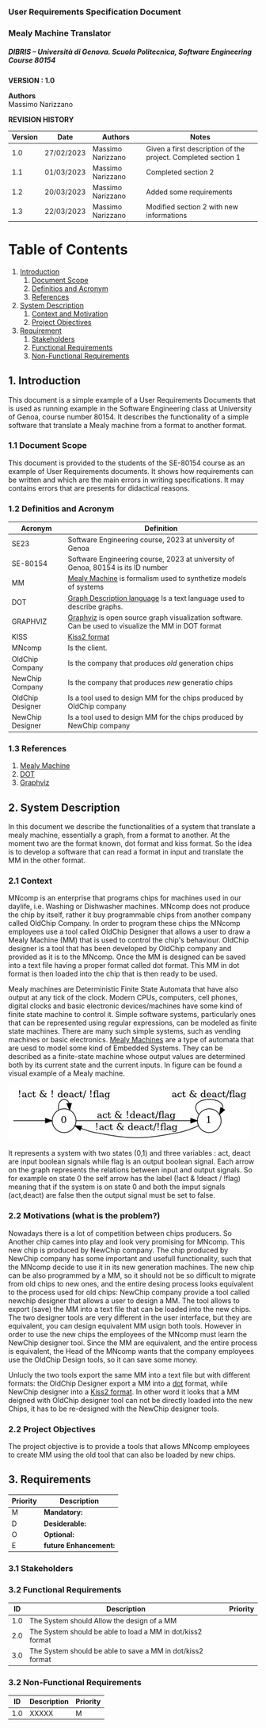 
### User Requirements Specification Document
### Mealy Machine Translator
##### DIBRIS – Università di Genova. Scuola Politecnica, Software Engineering Course 80154


**VERSION : 1.0**

**Authors**  
Massimo Narizzano

**REVISION HISTORY**

| Version    | Date        | Authors      | Notes        |
| ----------- | ----------- | ----------- | ----------- |
| 1.0 | 27/02/2023 | Massimo Narizzano| Given a first description of the project. Completed section 1|
| 1.1 | 01/03/2023 | Massimo Narizzano| Completed section 2|
| 1.2 | 20/03/2023 | Massimo Narizzano| Added some requirements|
| 1.3 | 22/03/2023 | Massimo Narizzano| Modified section 2 with new informations|




# Table of Contents

1. [Introduction](#p1)
	1. [Document Scope](#sp1.1)
	2. [Definitios and Acronym](#sp1.2) 
	3. [References](#sp1.3)
2. [System Description](#p2)
	1. [Context and Motivation](#sp2.1)
	2. [Project Objectives](#sp2.2)
3. [Requirement](#p3)
 	1. [Stakeholders](#sp3.1)
 	2. [Functional Requirements](#sp3.2)
 	3. [Non-Functional Requirements](#sp3.3)
  
  

<a name="p1"></a>

## 1. Introduction

<a name="sp1.1"></a>
This document is a simple example of a User Requirements Documents that is used as running example in the Software Engineering class at University of Genoa, course number 80154. It describes the functionality of a simple software that translate a Mealy machine from a format to another format.

### 1.1 Document Scope

<a name="sp1.2"></a>
This document is provided to the students of the SE-80154 course as an example of User Requirements documents. It shows how requirements can be written and which are the main errors in writing specifications. It may contains errors that are presents for didactical reasons. 

### 1.2 Definitios and Acronym


| Acronym				| Definition | 
| ------------------------------------- | ----------- | 
| SE23                                  | Software Engineering course, 2023 at university of Genoa|
| SE-80154                              | Software Engineering course, 2023 at university of Genoa, 80154 is its ID number|
| MM                                    | [Mealy Machine](https://en.wikipedia.org/wiki/Mealy_machine) is formalism used to synthetize models of systems|
| DOT                                   | [Graph Description language](https://en.wikipedia.org/wiki/DOT_%28graph_description_language%29) Is a text language used to describe graphs.|
| GRAPHVIZ                              | [Graphviz](https://www.graphviz.org/) is open source graph visualization software. Can be used to visualize the MM in DOT format|
| KISS                                  |[Kiss2 format](https://automata.cs.ru.nl/BenchmarkCircuits/Kiss) |
| MNcomp                                |Is the client. |
| OldChip Company                       |Is the company that produces *old* generation chips|
| NewChip Company                       |Is the company that produces  *new* generatio chips|
| OldChip Designer                      |Is a tool used to design MM for the chips produced by OldChip company|
| NewChip Designer                      |Is a tool used to design MM for the chips produced by NewChip company|



<a name="sp1.3"></a>

### 1.3 References 

<a name="p2"></a>

1. [Mealy Machine](https://en.wikipedia.org/wiki/Mealy_machine)
2. [DOT](https://en.wikipedia.org/wiki/DOT_%28graph_description_language%29)
3. [Graphviz](https://www.graphviz.org/) 


## 2. System Description

<a name="sp2.15"></a>

In this document we describe the functionalities of a system that translate a mealy machine, essentially a graph, from a format to another. At the moment two are the format known, dot format and kiss format. So the idea is to develop a software that can read a format in input and translate the MM in the other format. 

### 2.1 Context
<a name="sp2.2"></a>

MNcomp is an enterprise that programs chips for machines used in our daylife, i.e. Washing or Dishwasher machines. MNcomp does not produce the chip by itself, rather it buy programmable chips from another company called OldChip Company. In order to program these chips the MNcomp employees use a tool called OldChip Designer that allows a user to draw a Mealy Machine (MM) that is used to control the chip's behaviour. OldChip designer is a tool that has been developed by OldChip company and provided as it is to the MNcomp. Once the MM is designed can be saved into a text file having a proper format called dot format. This MM in dot format is then loaded into the chip that is then ready to be used.

Mealy machines are Deterministic Finite State Automata that have also output at any tick of the clock. Modern CPUs, computers, cell phones, digital clocks and basic electronic devices/machines have some kind of finite state machine to control it. Simple software systems, particularly ones that can be represented using regular expressions, can be modeled as finite state machines. There are many such simple systems, such as vending machines or basic electronics.
[Mealy Machines](https://en.wikipedia.org/wiki/Mealy_machine) are a type of automata that are uesd to model some kind of Embedded Systems. They can be described as a finite-state machine whose output values are determined both by its current state and the current inputs. In figure can be found a visual example of a Mealy machine.

![Example of Mealy Machine](imgs/acc.jpg "Example of a mealy machine")

It represents a system with two states (0,1) and three variables : act, deact are input boolean signals while flag is an output boolean signal. Each arrow on the graph represents the relations between input and output signals. So for example on state 0 the self arrow has the label (!act & !deact / !flag) meaning that if the system is on state 0 and both the imput signals (act,deact) are false then the output signal must be set to false.

### 2.2 Motivations (what is the problem?)
Nowadays there is a lot of competition between chips producers. So Another chip cames into play and look very promising for MNcomp. This new chip is produced by NewChip company. The chip produced by NewChip company has some important and usefull functionality, such that the MNcomp decide to use it in its new generation machines. The new chip can be also programmed by a MM, so it should not be so difficult to migrate from old chips to new ones, and the entire desing process looks equivalent to the process used for  old chips: NewChip company provide a tool called  newchip designer that allows a user to design a MM. The tool allows to export (save) the MM into a text file that can be loaded into the new chips. The two designer tools are very different in the  user interface, but they are equivalent, you can design equivalent MM usign both tools. However in order to use the new chips the employees of the MNcomp must learn the NewChip designer tool. Since the MM are equivalent, and the entire process is equivalent, the Head of the MNcomp wants that the company employees use the OldChip Design tools, so it can save some money.

Unlucly the two tools export the same MM into a text file but with different formats: the OldChip Designer export a MM into a [dot](https://en.wikipedia.org/wiki/DOT_%28graph_description_language%29) format, while NewChip designer into a [Kiss2 format](https://automata.cs.ru.nl/BenchmarkCircuits/Kiss). In other word it looks that a MM deigned with OldChip designer tool can not be directly loaded into the new Chips, it has to be re-designed with the NewChip designer tools.

### 2.2 Project Objectives 

<a name="p3"></a>

The project objective is to provide a tools that allows MNcomp employees to create MM using the old tool that can also be loaded by new chips.

## 3. Requirements

| Priority | Description | 
| --------------- | ----------- | 
| M | **Mandatory:**   |
| D | **Desiderable:** |
| O | **Optional:**    |
| E | **future Enhancement:** |

<a name="sp3.1"></a>

### 3.1 Stakeholders

<a name="sp3.2"></a>


### 3.2 Functional Requirements 

| ID | Description | Priority |
| --------------- | ----------- | ---------- | 
| 1.0 |  The System should Allow the design of a MM | |
| 2.0 |  The System should be able to load a MM in dot/kiss2 format| |
| 3.0 |  The System should be able to save a MM in dot/kiss2 format| |

<a name="sp3.3"></a>
### 3.2 Non-Functional Requirements 
 
| ID | Description | Priority |
| --------------- | ----------- | ---------- | 
| 1.0 | XXXXX |M|
